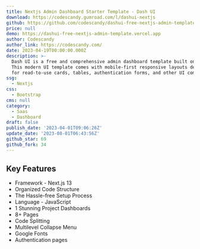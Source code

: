 ```yaml
---
title: Nextjs Admin Dashboard Starter Template - Dash UI
download: https://codescandy.gumroad.com/l/dashui-nextjs
github: https://github.com/codescandy/dashui-free-nextjs-admin-template
price: null
demo: https://dashui-free-nextjs-admin-template.vercel.app
author: Codescandy
author_link: https://codescandy.com/
date: 2023-04-19T00:00:00.000Z
description: >-
  Dash UI is a free and comprehensive admin dashboard template built on Next.js.
  This modern UI template comes with mobile-first responsive layouts designed
  for read-to-use cards, tables, authentication forms, and other UI components.
ssg:
  - Nextjs
css:
  - Bootstrap
cms: null
category:
  - Saas
  - Dashboard
draft: false
publish_date: '2023-04-01T09:06:26Z'
update_date: '2023-08-01T06:43:56Z'
github_star: 69
github_fork: 34
---
```


## Key Features

- Framework - Next.js 13
- Organized Code Structure
- The Hassle-free Setup Process
- Language - JavaScript
- 1 Stunning Project Dashboards
- 8+ Pages
- Code Splitting
- Multilevel Collapse Menu
- Google Fonts
- Authentication pages
